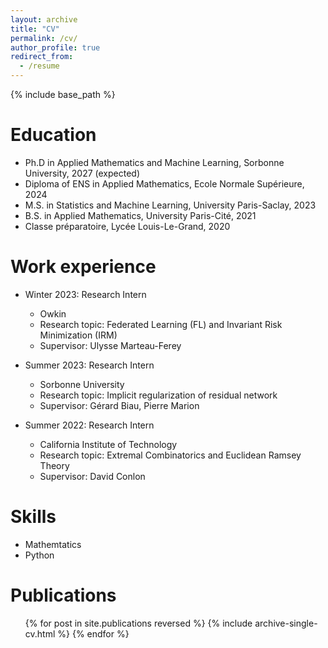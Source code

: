 ```yaml
---
layout: archive
title: "CV"
permalink: /cv/
author_profile: true
redirect_from:
  - /resume
---
```


{% include base_path %}

Education
======
* Ph.D in Applied Mathematics and Machine Learning, Sorbonne University, 2027 (expected)
* Diploma of ENS in Applied Mathematics, Ecole Normale Supérieure, 2024
* M.S. in Statistics and Machine Learning, University Paris-Saclay, 2023
* B.S. in Applied Mathematics, University Paris-Cité, 2021
* Classe préparatoire, Lycée Louis-Le-Grand, 2020

Work experience
======
* Winter 2023: Research Intern
  * Owkin
  * Research topic: Federated Learning (FL) and Invariant Risk Minimization (IRM)
  * Supervisor: Ulysse Marteau-Ferey

* Summer 2023: Research Intern
  * Sorbonne University
  * Research topic: Implicit regularization of residual network
  * Supervisor: Gérard Biau, Pierre Marion

* Summer 2022: Research Intern
  * California Institute of Technology
  * Research topic: Extremal Combinatorics and Euclidean Ramsey Theory
  * Supervisor: David Conlon
  
Skills
======
* Mathemtatics
* Python

Publications
======
  <ul>{% for post in site.publications reversed %}
    {% include archive-single-cv.html %}
  {% endfor %}</ul>
